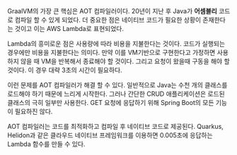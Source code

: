 
GraalVM의 가장 큰 핵심은 AOT 컴파일러이다. 20년이 지난 후 Java가 **어셈블리** 코드로 컴파일 할 수 있게 되었다. 더 중요한 점은 네이티브 코드가 필요한 상황이 존재한다는 것이고 이는 AWS Lambda로 표현되었다.

Lambda의 흥미로운 점은 사용량에 따라 비용을 지불한다는 것이다. 코드가 실행되는 경우에만 비용을 지불한다는 의미다. 만약 이를 VM기반으로 구현한다고 가정하면 사용하지 않을 때 VM을 반복해서 종료해야 할 것이다. 그리고 요청이 왔을때 구동을 해야 할 것이다. 이 경우 대략 3초의 시간이 필요하다.

이런 문제를 AOT 컴파일러가 해결 할 수 있다. 일반적으로 Java는 수천 개의 클래스를 로드해야 하기 때문에 느리게 시작한다. 그러나 간단한 CRUD 애플리케이션은 로드된 클래스의 극히 일부만 사용한다. GET 요청에 응답하기 위해 Spring Boot의 모든 기능이 필요하진 않다.

AOT 컴파일러는 코드를 최적화하고 컴파일 후 네이티브 코드로 제공된다. Quarkus, Helidon과 같은 클라우드 네이티브 프레임워크를 이용하면 0.005초에 응답하는 Lambda 함수를 만들 수 있다.